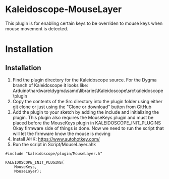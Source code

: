 # Kaleidoscope-MouseLayer
 
This plugin is for enabling certain keys to be overriden to mouse keys when mouse movement is detected.

# Installation
 ## Installation
 1. Find the plugin directory for the Kaleidoscope source. For the Dygma branch of Kaleidoscope it looks like: Arduino\hardware\dygma\samd\libraries\Kaleidoscope\src\kaleidoscope\plugin
 2. Copy the contents of the Src directory into the plugin folder using either git clone or just using the "Clone or download" button from GitHub
 3. Add the plugin to your sketch by adding the include and initializing the plugin. This plugin also requires the MouseKeys plugin and must be placed before the MouseKeys plugin in KALEIDOSCOPE_INIT_PLUGINS
 Okay firmware side of things is done. Now we need to run the script that will let the firmware know the mouse is moving
 4. Install AHK: https://www.autohotkey.com/
 5. Run the script in Script/MouseLayer.ahk
```
#include "kaleidoscope/plugin/MouseLayer.h"

KALEIDOSCOPE_INIT_PLUGINS(
	MouseKeys,
	MouseLayer);